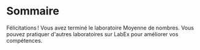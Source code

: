 # Sommaire

Félicitations ! Vous avez terminé le laboratoire Moyenne de nombres. Vous pouvez pratiquer d'autres laboratoires sur LabEx pour améliorer vos compétences.
